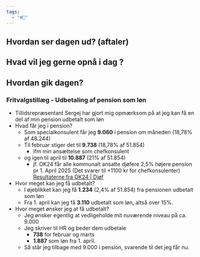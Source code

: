 ```yaml
---
tags:
  - "#📅"
---
```

## Hvordan ser dagen ud? (aftaler)


## Hvad vil jeg gerne opnå i dag ?


## Hvordan gik dagen?
### Fritvalgstillæg - Udbetaling af pension som løn
* Tillidsrepræsentant Sergej har gjort mig opmærksom på at jeg kan få en del af min pension udbetalt som løn
* Hvad får jeg i pension?
	* Som specialkonsulent får jeg **9.060** i pension om måneden (18,78% af 48.244)
	* Til februar stiger det til **9.738** (18,78% af 51.854)  
		* ifm min ansættelse som chefkonsulent  
	* og igen til april til **10.887** (21% af 51.854) 
		* jf. OK24 får alle kommunalt ansatte djøfere 2,5% højere pension pr 1. April 2025 (Det svarer til +1100 kr for chefkonsulenter) [Resultaterne fra OK24 | Djøf](https://www.djoef.dk/kampagner/ok24)
* Hvor meget kan jeg få udbetalt?
	* I øjeblikket kan jeg få **1.234** (2,4% af 51.854) fra pensionen udbetalt som løn
	* Fra 1. april kan jeg få **3.110** udbetalt  som løn, altså over 15%.
* Hvor meget ønsker jeg at få udbetalt?
	* Jeg ønsker egentlig at vedligeholde mit nuværende niveau på ca. 9.000
	* Jeg skriver til HR og beder dem udbetale 
		* **738** for februar og marts
		* **1.887** som løn fra 1. april. 
	* Så står jeg tilbage med 9.000 i pension, svarende til det jeg får nu.
